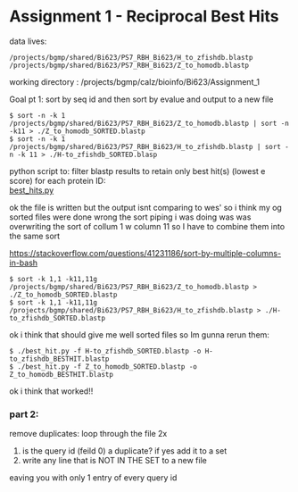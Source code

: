 # Assignment 1 - Reciprocal Best Hits 

data lives: 
```
/projects/bgmp/shared/Bi623/PS7_RBH_Bi623/H_to_zfishdb.blastp
/projects/bgmp/shared/Bi623/PS7_RBH_Bi623/Z_to_homodb.blastp
```

working directory : 
/projects/bgmp/calz/bioinfo/Bi623/Assignment_1

Goal pt 1: 
sort by seq id and then sort by evalue and output to a new file 

```
$ sort -n -k 1 /projects/bgmp/shared/Bi623/PS7_RBH_Bi623/Z_to_homodb.blastp | sort -n -k11 > ./Z_to_homodb_SORTED.blastp
$ sort -n -k 1 /projects/bgmp/shared/Bi623/PS7_RBH_Bi623/H_to_zfishdb.blastp | sort -n -k 11 > ./H-to_zfishdb_SORTED.blasp
```

python script to: 
filter blastp results to retain only best hit(s) (lowest e score) for each protein ID:\
[best_hits.py](best_hit.py)

ok the file is written but the output isnt comparing to wes' so i think my og sorted files were done wrong
the sort piping i was doing was was overwriting the sort of collum 1 w column 11 so I have to combine them into the same 
sort 

https://stackoverflow.com/questions/41231186/sort-by-multiple-columns-in-bash

```
$ sort -k 1,1 -k11,11g /projects/bgmp/shared/Bi623/PS7_RBH_Bi623/Z_to_homodb.blastp > ./Z_to_homodb_SORTED.blastp
$ sort -k 1,1 -k11,11g /projects/bgmp/shared/Bi623/PS7_RBH_Bi623/H_to_zfishdb.blastp > ./H-to_zfishdb_SORTED.blastp
```
ok i think that should give me well sorted files so Im gunna rerun them:

```
$ ./best_hit.py -f H-to_zfishdb_SORTED.blastp -o H-to_zfishdb_BESTHIT.blastp
$ ./best_hit.py -f Z_to_homodb_SORTED.blastp -o Z_to_homodb_BESTHIT.blastp 
```

ok i think that worked!! 

### part 2: 

remove duplicates: 
loop through the file 2x 
1) is the query id (feild 0) a duplicate? if yes add it to a set 
2) write any line that is NOT IN THE SET to a new file 

eaving you with only 1 entry of every query id 